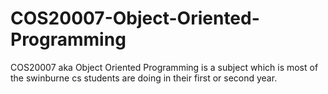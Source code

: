 # COS20007-Object-Oriented-Programming
COS20007 aka Object Oriented Programming is a subject which is most of the swinburne cs students are doing in their first or second year.
